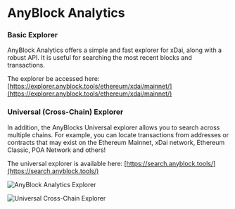 # AnyBlock Analytics

### Basic Explorer

AnyBlock Analytics offers a simple and fast explorer for xDai, along with a robust API. It is useful for searching the most recent blocks and transactions.

The explorer be accessed here: [https://explorer.anyblock.tools/ethereum/xdai/mainnet/](https://explorer.anyblock.tools/ethereum/xdai/mainnet/)

### Universal \(Cross-Chain\) Explorer

In addition, the AnyBlocks Universal explorer allows you to search across multiple chains. For example, you can locate transactions from addresses or contracts that may exist on the Ethereum Mainnet, xDai network, Ethereum Classic, POA Network and others!

The universal explorer is available here: [https://search.anyblock.tools/](https://search.anyblock.tools/)

![AnyBlock Analytics Explorer](../../.gitbook/assets/anyblock.png)

![Universal Cross-Chain Explorer](../../.gitbook/assets/universal_explorer.png)

### 







